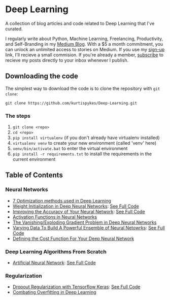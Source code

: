 # Deep Learning 

A collection of blog articles and code related to Deep Learning that I've curated. 

I regularly write about Python, Machine Learning, Freelancing, Productivity, and Self-Branding in my 
[Medium Blog](https://kurtispykes.medium.com). With a $5 a month commitment, you can unlock an 
unlimited access to stories on Medium. If you use my 
[sign-up](https://kurtispykes.medium.com/membership) link, I'll recieve a small commision. 
If you're already a member, [subscribe](https://kurtispykes.medium.com/subscribe) to recieve 
my posts directly to your inbox whenever I publish. 

## Downloading the code

The simplest way to download the code is to clone the repository with `git clone`:
```
git clone https://github.com/kurtispykes/Deep-Learning.git
```
### The steps
1. `git clone <repo>`
2. `cd <repo>`
3. `pip install virtualenv` (if you don't already have virtualenv installed)
4. `virtualenv venv` to create your new environment (called 'venv' here)
5. `venv/bin/activate.bat` to enter the virtual environment
6. `pip install -r requirements.txt` to install the requirements in the current environment

## Table of Contents 
### Neural Networks
* [7 Optimization methods used in Deep Learning](https://heartbeat.comet.ml/7-optimization-methods-used-in-deep-learning-dd0a57fe6b1)
* [Weight Initialization in Deep Neural Networks](https://heartbeat.comet.ml/weight-initialization-in-deep-neural-networks-e7e0d526f900): [See Full Code](neural_networks/neural_network_initializations.ipynb)
* [Improving the Accuracy of Your Neural Network](https://heartbeat.comet.ml/improving-the-accuracy-of-your-neural-network-eab6a132eb46?source=your_stories_page----------------------------------------): [See Full Code](neural_networks/improving_the_accuracy_of_your_NN.ipynb)
* [Activation Functions in Neural Networks](https://heartbeat.comet.ml/activation-functions-in-neural-networks-f23bbc57d2ca?source=your_stories_page----------------------------------------)
* [The Vanishing/Exploding Gradient Problem in Deep Neural Networks](https://towardsdatascience.com/the-vanishing-exploding-gradient-problem-in-deep-neural-networks-191358470c11)
* [Varying Data To Build A Powerful Ensemble of Neural Netowrks](https://medium.com/pykes-technical-notes/varying-data-to-build-a-powerful-ensemble-of-neural-networks-1194ed602e04): [See Full Code](neural_networks/ensembling_methods.ipynb)
* [Defining the Cost Function For Your Deep Neural Network](https://medium.com/pykes-technical-notes/defining-the-cost-function-for-your-deep-neural-network-d84e8f376895?source=your_stories_page----------------------------------------)

### Deep Learning Algorithms From Scratch
* [Artificial Neural Network](https://medium.com/pykes-technical-notes/algorithms-from-scratch-artificial-neural-network-1967e446b29): [See Full Code](deep_learning_algorithms/artificial_neural_netowrk.ipynb)

### Regularization
* [Dropout Regularization with Tensorflow Keras](https://heartbeat.comet.ml/dropout-regularization-with-tensorflow-keras-c484b7459cd6?source=your_stories_page----------------------------------------): [See Full Code](regulariztion/droupout.ipynb)
* [Combating Overfitting in Deep Learning](https://towardsdatascience.com/combating-overfitting-in-deep-learning-efb0fdabfccc)
